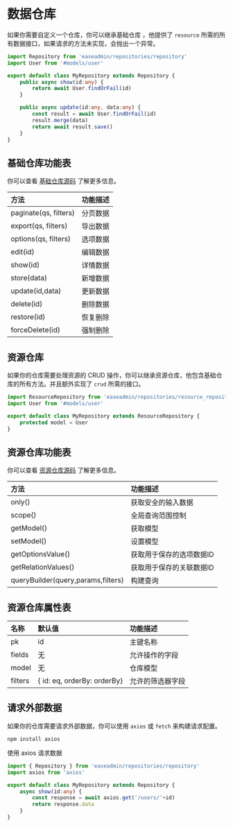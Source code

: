 # 数据仓库

如果你需要自定义一个仓库，你可以继承基础仓库 ，他提供了 `resource` 所需的所有数据接口，如果请求的方法未实现，会抛出一个异常。

```typescript
import Repository from 'easeadmin/repositories/repository'
import User from '#models/user'

export default class MyRepository extends Repository {
    public async show(id:any) {
        return await User.findOrFail(id)
    }

    public async update(id:any, data:any) {
        const result = await User.findOrFail(id)
        result.merge(data)
        return await result.save()
    }
}
```

## 基础仓库功能表

你可以查看 [基础仓库源码](https://github.com/easeadmin/core/blob/main/src/repositories/repository.ts) 了解更多信息。

|     方法      |    功能描述    |
| :---------- | :----------------- |
| paginate(qs, filters) | 分页数据 |
| export(qs, filters) | 导出数据 |
| options(qs, filters) | 选项数据 |
| edit(id) | 编辑数据 |
| show(id) | 详情数据 |
| store(data) | 新增数据 |
| update(id,data) | 更新数据 |
| delete(id) | 删除数据 |
| restore(id) | 恢复删除 |
| forceDelete(id) | 强制删除 |

## 资源仓库

如果你的仓库需要处理资源的 CRUD 操作，你可以继承资源仓库，他包含基础仓库的所有方法。并且额外实现了 `crud` 所需的接口。

```typescript
import ResourceRepository from 'easeadmin/repositories/resource_repository'
import User from '#models/user'

export default class MyRepository extends ResourceRepository {
    protected model = User
}
```

## 资源仓库功能表

你可以查看 [资源仓库源码](https://github.com/easeadmin/core/blob/main/src/repositories/resource_repository.ts) 了解更多信息。

|     方法      |    功能描述    |
| :---------- | :----------------- |
| only() | 获取安全的输入数据 |
| scope() | 全局查询范围控制 |
| getModel() | 获取模型 |
| setModel() | 设置模型 |
| getOptionsValue() | 获取用于保存的选项数据ID |
| getRelationValues() | 获取用于保存的关联数据ID |
| queryBuilder(query,params,filters) | 构建查询 |

## 资源仓库属性表

|     名称      |    默认值    |    功能描述    |
| :---------- | :----------------- | :----------------- |
| pk | id | 主键名称 |
| fields | 无 | 允许操作的字段 |
| model | 无 | 仓库模型 |
| filters | { id: eq, orderBy: orderBy} | 允许的筛选器字段 |

## 请求外部数据

如果你的仓库需要请求外部数据，你可以使用 `axios` 或 `fetch` 来构建请求配置。

```shell
npm install axios
```

使用 axios 请求数据

```typescript
import { Repository } from 'easeadmin/repositories/repository'
import axios from 'axios'

export default class MyRepository extends Repository {
    async show(id:any) {
        const response = await axios.get('/users/'+id)
        return response.data
    }
}
```